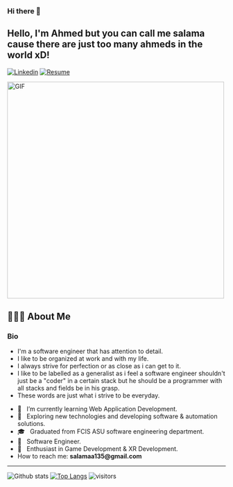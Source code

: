 ### Hi there 👋

<!--
**salama135/salama135** is a ✨ _special_ ✨ repository because its `README.md` (this file) appears on your GitHub profile.

Here are some ideas to get you started:

- 🔭 I’m currently working on ...
- 🌱 I’m currently learning ...
- 👯 I’m looking to collaborate on ...
- 🤔 I’m looking for help with ...
- 💬 Ask me about ...
- 📫 How to reach me: ...
- 😄 Pronouns: ...
- ⚡ Fun fact: ...
-->


<!-- Your title -->
## Hello, I'm Ahmed but you can call me salama cause there are just too many ahmeds in the world xD!

<!-- Your badges
You can use the website to generate badges: https://shields.io/
-->

[![Linkedin](https://img.shields.io/badge/-LinkedIn-blue?style=flat&logo=Linkedin&logoColor=white)](https://www.linkedin.com/in/ahmed-salama-182408161/)
[![Resume](https://img.shields.io/badge/Resume-<COLOR>.svg)](https://docs.google.com/document/u/2/d/e/2PACX-1vQRz6PDD4_O-LH9yY55px02aXww7f2W71m0JRyhNujKKy4VP_UnpLIa23iIvGzhNBN9Ul1Nz151MJq8/pub)
        
<img align="center" alt="GIF" src="https://media1.tenor.com/images/f9f538569c006d7369a87308b93272f7/tenor.gif?itemid=4884111" width="500"/>

## 👨🏻‍💻 About Me ##

### Bio ###
* I'm a software engineer that has attention to detail. 
* I like to be organized at work and with my life. 
* I always strive for perfection or as close as i can get to it.
* I like to be labelled as a generalist as i feel a software engineer shouldn't just be a "coder" in a certain stack but he should be a programmer with all stacks and fields be in his grasp. 
* These words are just what i strive to be everyday.


- 🔭 &nbsp; I’m currently learning Web Application Development.
- 🤔 &nbsp; Exploring new technologies and developing software & automation solutions.
- 🎓 &nbsp; Graduated from FCIS ASU software engineering department.
- 💼 &nbsp; Software Engineer.
- 🌱 &nbsp; Enthusiast in Game Development & XR Development.
- How to reach me: __salamaa135@gmail.com__
&nbsp;


---


![Github stats](https://github-readme-stats.vercel.app/api?username=salama135&show_icons=true&hide_border=true)   [![Top Langs](https://github-readme-stats.vercel.app/api/top-langs/?username=salama135&layout=compact&theme=radical)](https://github.com/salama135?tab=repositories)   ![visitors](https://visitor-badge.laobi.icu/badge?page_id=salama135)

